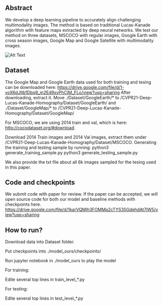 ## Abstract

 We develop a deep learning pipeline to accurately align challenging multimodality images. The method is based on traditional Lucas-Kanade algorithm with feature maps extracted by deep neural networks. We test our method on three datasets, MSCOCO with regular images, Google Earth with cross season images, Google Map and Google Satellite with multimodality images.
 


![Alt Text](https://github.com/ProjectTempForReview/Deep-Homography-via-Lifting-Lucas-Kanade-Method/blob/master/demo.gif)

## Dataset
The Google Map and Google Earth data used for both training and tesing can be downloaded here: 
https://drive.google.com/file/d/1-voX6dJtIb1Dbq9_m2Ed9xvPhCjM_FLo/view?usp=sharing
After downloading, extract it. Move ./Dataset/GoogleEarth/* to /CVPR21-Deep-Lucas-Kanade-Homography/Dataset/GoogleEarth/ and ./Dataset/GoogleMap/* to /CVPR21-Deep-Lucas-Kanade-Homography/Dataset/GoogleMap/ 


For MSCOCO, we are using 2014 train and val, which is here:
http://cocodataset.org/#download.

Download 2014 Train images and 2014 Val images, extract them under /CVPR21-Deep-Lucas-Kanade-Homography/Dataset/MSCOCO. Generating the training and testing sample by running:
python3 generate_training_sample.py
python3 generate_testing_sample.py

We also provide the txt file about all 6k images sampled for the tesing used in this paper.  


## Code and checkpoints

We submit code with paper for review. If the paper can be accepted, we will open source code for both our model and baseline methods with checkpoints here.
https://drive.google.com/file/d/1karVQMlh3FOMMa2cTYS35GdehdAt7lW5/view?usp=sharing
## How to run? 

Download data into Dataset folder.

Put checkpoints into ./model_ours/checkpoints/

Run jupyter notebook in ./model_ours to play the model

For training:
 
 Edite several top lines in train_level_*.py

For testing:

 Edite several top lines in test_level_*.py



